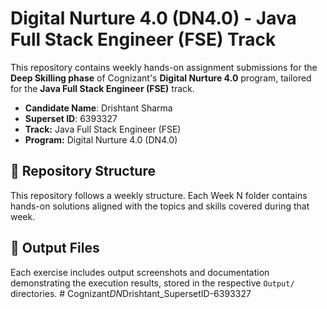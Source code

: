 # Digital Nurture 4.0 (DN4.0) - Java Full Stack Engineer (FSE) Track

This repository contains weekly hands-on assignment submissions for the **Deep Skilling phase** of Cognizant's **Digital Nurture 4.0** program, tailored for the **Java Full Stack Engineer (FSE)** track.

- **Candidate Name**: Drishtant Sharma
- **Superset ID**: 6393327
- **Track:** Java Full Stack Engineer (FSE)
- **Program:** Digital Nurture 4.0 (DN4.0)

## 📁 Repository Structure
This repository follows a weekly structure. Each Week N folder contains hands-on solutions aligned with the topics and skills covered during that week.

## 📸 Output Files
Each exercise includes output screenshots and documentation demonstrating the execution results, stored in the respective `Output/` directories.
#   C o g n i z a n t _ D N _ D r i s h t a n t _ S u p e r s e t I D - 6 3 9 3 3 2 7  
 